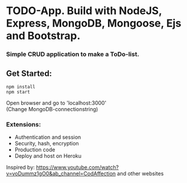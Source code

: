 # TODO-App. Build with NodeJS, Express, MongoDB, Mongoose, Ejs and Bootstrap.
### Simple CRUD application to make a ToDo-list.
## Get Started:
```
npm install
npm start
```
Open browser and go to 'localhost:3000'
<br>(Change MongoDB-connectionstring) 

### Extensions:
* Authentication and session
* Security, hash, encryption
* Production code
* Deploy and host on Heroku

Inspired by: https://www.youtube.com/watch?v=voDummz1gO0&ab_channel=CodAffection
and other websites
